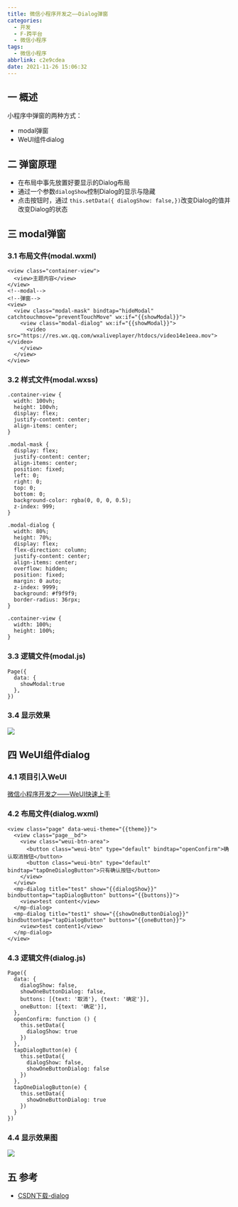 ```yaml
---
title: 微信小程序开发之——Dialog弹窗
categories:
  - 开发
  - F-跨平台
  - 微信小程序
tags:
  - 微信小程序
abbrlink: c2e9cdea
date: 2021-11-26 15:06:32
---
```

## 一 概述

小程序中弹窗的两种方式：

* modal弹窗
* WeUI组件dialog

<!--more-->

## 二 弹窗原理

* 在布局中事先放置好要显示的Dialog布局
* 通过一个参数`dialogShow`控制Dialog的显示与隐藏
* 点击按钮时，通过 `this.setData({ dialogShow: false,})`改变Dialog的值并改变Dialog的状态

## 三 modal弹窗

### 3.1 布局文件(modal.wxml)

```
<view class="container-view">
  <view>主题内容</view>
</view>
<!--modal-->
<!--弹窗-->
<view>
  <view class="modal-mask" bindtap="hideModal" catchtouchmove="preventTouchMove" wx:if="{{showModal}}">
    <view class="modal-dialog" wx:if="{{showModal}}">
      <video src="https://res.wx.qq.com/wxaliveplayer/htdocs/video14e1eea.mov"></video>
    </view>
  </view>
</view>
```

### 3.2 样式文件(modal.wxss)

```
.container-view {
  width: 100vh;
  height: 100vh;
  display: flex;
  justify-content: center;
  align-items: center;
}

.modal-mask {
  display: flex;
  justify-content: center;
  align-items: center;
  position: fixed;
  left: 0;
  right: 0;
  top: 0;
  bottom: 0;
  background-color: rgba(0, 0, 0, 0.5);
  z-index: 999;
}

.modal-dialog {
  width: 80%;
  height: 70%;
  display: flex;
  flex-direction: column;
  justify-content: center;
  align-items: center;
  overflow: hidden;
  position: fixed;
  margin: 0 auto;
  z-index: 9999;
  background: #f9f9f9;
  border-radius: 36rpx;
}

.container-view {
  width: 100%;
  height: 100%;
}
```

### 3.3 逻辑文件(modal.js)

```
Page({
  data: {
    showModal:true
  },
})
```

### 3.4 显示效果
![][1]

## 四 WeUI组件dialog

### 4.1 项目引入WeUI

[微信小程序开发之——WeUI快速上手][00]

### 4.2 布局文件(dialog.wxml)

```
<view class="page" data-weui-theme="{{theme}}">
  <view class="page__bd">
    <view class="weui-btn-area">
      <button class="weui-btn" type="default" bindtap="openConfirm">确认取消按钮</button>
      <button class="weui-btn" type="default" bindtap="tapOneDialogButton">只有确认按钮</button>
    </view>
  </view>
  <mp-dialog title="test" show="{{dialogShow}}" bindbuttontap="tapDialogButton" buttons="{{buttons}}">
    <view>test content</view>
  </mp-dialog>
  <mp-dialog title="test1" show="{{showOneButtonDialog}}" bindbuttontap="tapDialogButton" buttons="{{oneButton}}">
    <view>test content1</view>
  </mp-dialog>
</view>
```

### 4.3 逻辑文件(dialog.js)

```
Page({
  data: {
    dialogShow: false,
    showOneButtonDialog: false,
    buttons: [{text: '取消'}, {text: '确定'}],
    oneButton: [{text: '确定'}],
  },
  openConfirm: function () {
    this.setData({
      dialogShow: true
    })
  },
  tapDialogButton(e) {
    this.setData({
      dialogShow: false,
      showOneButtonDialog: false
    })
  },
  tapOneDialogButton(e) {
    this.setData({
      showOneButtonDialog: true
    })
  }
})
```

### 4.4 显示效果图
![][2]

## 五 参考
* [CSDN下载-dialog](https://download.csdn.net/download/Calvin_zhou/49754396)


[00]:https://pgzxc.github.io/posts/66aabbca.html
[1]:https://cdn.jsdelivr.net/gh/pgzxc/cdn@master/blog-wechat/wechat-modal-dialog-preview.png
[2]:https://cdn.jsdelivr.net/gh/pgzxc/cdn@master/blog-wechat/wechat-dialog-dialog-preview.gif